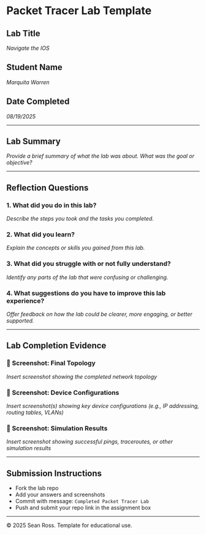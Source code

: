 # Packet Tracer Lab Template
## Lab Title
_Navigate the IOS_

## Student Name
_Marquita Warren_

## Date Completed
_08/19/2025_

---

## Lab Summary

_Provide a brief summary of what the lab was about. What was the goal or objective?_

---

## Reflection Questions

### 1. What did you do in this lab?
_Describe the steps you took and the tasks you completed._

### 2. What did you learn?
_Explain the concepts or skills you gained from this lab._

### 3. What did you struggle with or not fully understand?
_Identify any parts of the lab that were confusing or challenging._

### 4. What suggestions do you have to improve this lab experience?
_Offer feedback on how the lab could be clearer, more engaging, or better supported._

---

## Lab Completion Evidence

### 📸 Screenshot: Final Topology
_Insert screenshot showing the completed network topology_

### 📸 Screenshot: Device Configurations
_Insert screenshot(s) showing key device configurations (e.g., IP addressing, routing tables, VLANs)_

### 📸 Screenshot: Simulation Results
_Insert screenshot showing successful pings, traceroutes, or other simulation results_

---

## Submission Instructions

- Fork the lab repo
- Add your answers and screenshots
- Commit with message: `Completed Packet Tracer Lab`
- Push and submit your repo link in the assignment box

---

© 2025 Sean Ross. Template for educational use.
 